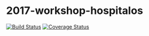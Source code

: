 # 2017-workshop-hospitalos

[![Build Status](https://travis-ci.org/acoshift/2017-workshop-hospitalos.svg?branch=master)](https://travis-ci.org/acoshift/2017-workshop-hospitalos)
[![Coverage Status](https://coveralls.io/repos/github/acoshift/2017-workshop-hospitalos/badge.svg?branch=master)](https://coveralls.io/github/acoshift/2017-workshop-hospitalos?branch=master)
